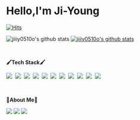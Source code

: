 # Hello,I'm Ji-Young

[![Hits](https://hits.seeyoufarm.com/api/count/incr/badge.svg?url=https%3A%2F%2Fgithub.com%2Fjiiiy0510o&count_bg=%23DCB0FF&title_bg=%238A8A8A&icon=&icon_color=%23111111&title=hits&edge_flat=true)](https://hits.seeyoufarm.com)
  
![jiiiy0510o's github stats](https://github-readme-stats.vercel.app/api?username=jiiiy0510o&show_icons=true)
[![jiiiy0510o's github stats](https://github-readme-stats.vercel.app/api/top-langs/?username=jiiiy0510o&show_icons=true&hide_border=true&title_color=004386&icon_color=004386&layout=compact)](https://github.com/jiiiy0510o)

<br>

<b>🖌️Tech Stack🖌️</b>

<p>
  <img src="https://img.shields.io/badge/html5-E34F26?style=flat-square&logo=html5&logoColor=white"/>&nbsp
  <img src="https://img.shields.io/badge/css3-1572B6?style=flat-square&logo=css3&logoColor=white"/>&nbsp
  <img src="https://img.shields.io/badge/Sass-CC6699?style=flat-square&logo=Sass&logoColor=white"/>&nbsp 
  <img src="https://img.shields.io/badge/JavaScript-F7DF1E?style=flat-square&logo=JavaScript&logoColor=white"/>&nbsp
  <img src="https://img.shields.io/badge/React-61DAFB?style=flat-square&logo=React&logoColor=white"/>&nbsp
  <img src="https://img.shields.io/badge/TypeScript-3178C6?style=flat-square&logo=TypeScript&logoColor=white"/>&nbsp
  <img src="https://img.shields.io/badge/jQuery-0769AD?style=flat-square&logo=jQuery&logoColor=white"/>&nbsp
  <img src="https://img.shields.io/badge/Next.js-000000?style=flat-square&logo=Next.js&logoColor=white"/>&nbsp
  <img src="https://img.shields.io/badge/Node.js-339933?style=flat-square&logo=Node.js&logoColor=white"/>&nbsp
  <img src="https://img.shields.io/badge/GraphQL-E10098?style=flat-square&logo=GraphQL&logoColor=white"/>&nbsp
  <img src="https://img.shields.io/badge/MySQL-4479A1?style=flat-square&logo=MySQL&logoColor=white"/>&nbsp
 </p>
 
<br>

<b>🌟About Me🌟</b>

 <a href="https://jiiiy0510o.tistory.com/"><img src="https://img.shields.io/badge/Blog-FF5722?style=flat-square&logo=Blogger&logoColor=white"/></a>
 <a href="https://jiiiy0510o.github.io/portfolio"><img src="https://img.shields.io/badge/portfolio-3884FF?style=flat-square&logo=GitBook&logoColor=white"/></a>
 <img src="https://img.shields.io/badge/jiiiy0510o@gmail.com-EA4335?style=flat-square&logo=Gmail&logoColor=white"/>
 

